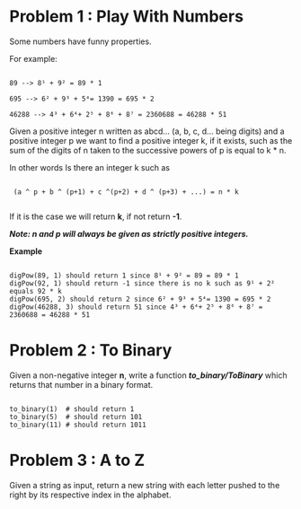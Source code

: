 # Problem 1 : Play With Numbers
Some numbers have funny properties.

For example:
```

89 --> 8¹ + 9² = 89 * 1

695 --> 6² + 9³ + 5⁴= 1390 = 695 * 2

46288 --> 4³ + 6⁴+ 2⁵ + 8⁶ + 8⁷ = 2360688 = 46288 * 51

```
Given a positive integer n written as abcd... (a, b, c, d... being digits) and a positive integer p
we want to find a positive integer k, if it exists, such as the sum of the digits of n taken to the successive powers of p is equal to k * n.

In other words 
Is there an integer k such as 
```

 (a ^ p + b ^ (p+1) + c ^(p+2) + d ^ (p+3) + ...) = n * k
 
```
If it is the case we will return **k**, if not return **-1**.

***Note: n and p will always be given as strictly positive integers.***

**Example**
```

digPow(89, 1) should return 1 since 8¹ + 9² = 89 = 89 * 1
digPow(92, 1) should return -1 since there is no k such as 9¹ + 2² equals 92 * k
digPow(695, 2) should return 2 since 6² + 9³ + 5⁴= 1390 = 695 * 2
digPow(46288, 3) should return 51 since 4³ + 6⁴+ 2⁵ + 8⁶ + 8⁷ = 2360688 = 46288 * 51

```

# Problem 2 : To Binary

Given a non-negative integer **n**, write a function ***to_binary/ToBinary*** which returns that number in a binary format.
```

to_binary(1)  # should return 1 
to_binary(5)  # should return 101
to_binary(11) # should return 1011

```

# Problem 3 : A to Z

Given a string as input, return a new string with each letter pushed to the right by its respective index in the alphabet.


